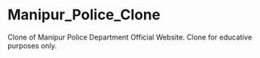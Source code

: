 # Manipur_Police_Clone
Clone of Manipur Police Department Official Website. Clone for educative purposes only.
